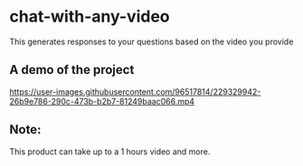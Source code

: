 # chat-with-any-video
This generates responses to your questions based on the video you provide

## A demo of the project
https://user-images.githubusercontent.com/96517814/229329942-26b9e786-290c-473b-b2b7-81249baac066.mp4

## Note: 
This product can take up to a 1 hours video and more. 
